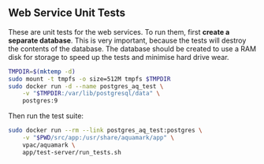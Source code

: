## Web Service Unit Tests

These are unit tests for the web services. To run them, first **create a
separate database**. This is very important, because the tests will destroy the
contents of the database. The database should be created to use a RAM disk for
storage to speed up the tests and minimise hard drive wear.

```bash
TMPDIR=$(mktemp -d)
sudo mount -t tmpfs -o size=512M tmpfs $TMPDIR
sudo docker run -d --name postgres_aq_test \
    -v "$TMPDIR:/var/lib/postgresql/data" \
    postgres:9
```

Then run the test suite:

```bash
sudo docker run --rm --link postgres_aq_test:postgres \
    -v "$PWD/src/app:/usr/share/aquamark/app" \
    vpac/aquamark \
    app/test-server/run_tests.sh
```
